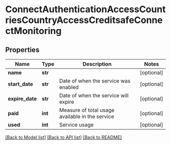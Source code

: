 # ConnectAuthenticationAccessCountriesCountryAccessCreditsafeConnectMonitoring

## Properties
Name | Type | Description | Notes
------------ | ------------- | ------------- | -------------
**name** | **str** |  | [optional] 
**start_date** | **str** | Date of when the service was enabled | [optional] 
**expire_date** | **str** | Date of when the service will expire | [optional] 
**paid** | **int** | Measure of total usage available in the service | [optional] 
**used** | **int** | Service usage | [optional] 

[[Back to Model list]](../README.md#documentation-for-models) [[Back to API list]](../README.md#documentation-for-api-endpoints) [[Back to README]](../README.md)

